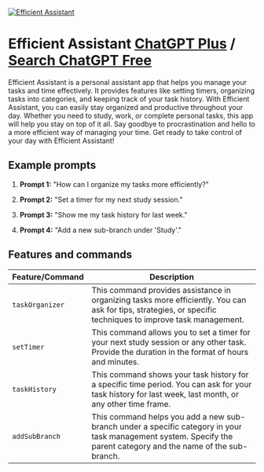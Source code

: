 
[![Efficient Assistant](https://files.oaiusercontent.com/file-Yb1GJluaayGiCylPeIhCnUc4?se=2123-10-18T04%3A30%3A32Z&sp=r&sv=2021-08-06&sr=b&rscc=max-age%3D31536000%2C%20immutable&rscd=attachment%3B%20filename%3D8e2b38d4-7989-4623-8ac4-eba6b3968a04.png&sig=NtDSYSc4ys15NMdPLkbso0k2UaTY2Ky2CIwUgs9dfn8%3D)](https://chat.openai.com/g/g-o6ZuC3T1Z-efficient-assistant)

# Efficient Assistant [ChatGPT Plus](https://chat.openai.com/g/g-o6ZuC3T1Z-efficient-assistant) / [Search ChatGPT Free](https://gptcall.net/index.html#/?search=Efficient%20Assistant)

Efficient Assistant is a personal assistant app that helps you manage your tasks and time effectively. It provides features like setting timers, organizing tasks into categories, and keeping track of your task history. With Efficient Assistant, you can easily stay organized and productive throughout your day. Whether you need to study, work, or complete personal tasks, this app will help you stay on top of it all. Say goodbye to procrastination and hello to a more efficient way of managing your time. Get ready to take control of your day with Efficient Assistant!

## Example prompts

1. **Prompt 1:** "How can I organize my tasks more efficiently?"

2. **Prompt 2:** "Set a timer for my next study session."

3. **Prompt 3:** "Show me my task history for last week."

4. **Prompt 4:** "Add a new sub-branch under 'Study'."


## Features and commands

| Feature/Command | Description |
| --- | --- |
| `taskOrganizer` | This command provides assistance in organizing tasks more efficiently. You can ask for tips, strategies, or specific techniques to improve task management. |
| `setTimer` | This command allows you to set a timer for your next study session or any other task. Provide the duration in the format of hours and minutes. |
| `taskHistory` | This command shows your task history for a specific time period. You can ask for your task history for last week, last month, or any other time frame. |
| `addSubBranch` | This command helps you add a new sub-branch under a specific category in your task management system. Specify the parent category and the name of the sub-branch. |



